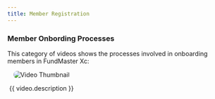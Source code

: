 ```yaml
---
title: Member Registration
---
```


### Member Onbording Processes

This category of videos shows the processes involved in onboarding  members in FundMaster Xc:

<div class="videos-grid">
  <div v-for="video in videos" :key="video.id" class="video-item">
    <a :href="video.videoUrl" target="_blank" rel="noopener noreferrer">
      <img :src="video.thumbnail" alt="Video Thumbnail">
    </a>
    <p>{{ video.description }}</p>
  </div>
</div>

<script>
export default {
  data() {
    return {
videos: [
   {
          id: 1,
          thumbnail: "https://img.youtube.com/vi/hz02AsMO5RI/hqdefault.jpg",
          videoUrl: "https://www.youtube.com/embed/hz02AsMO5RI",
          description: "Part 1: Member onboarding process: Capturing member details"
        },
        {
          id: 2,
          thumbnail: "https://img.youtube.com/vi/sYUXYyTJiCk/hqdefault.jpg",
          videoUrl: "https://www.youtube.com/embed/sYUXYyTJiCk",
          description: "Part 2: Member onboarding process: Member certification process"
        },
    
        // Add more videos here...
      ],
    };
  }
};
</script>

<style>
.videos-grid {
  display: grid;
  grid-template-columns: repeat(3, 1fr);
  grid-gap: 20px;
}

.video-item {
  text-align: center;
  cursor: pointer;
}

.video-item img {
  max-width: 100%;
  border-radius: 8px;  /* Ensures rounded corners */
  transition: transform 0.3s ease;  /* Smooth zoom-in effect */
}

.video-item img:hover {
  transform: scale(1.05);  /* Slight zoom on hover */
}
</style>

